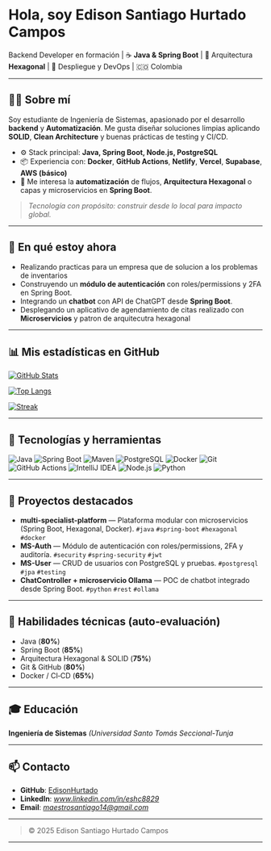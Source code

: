 # Hola, soy **Edison Santiago Hurtado Campos**

Backend Developer en formación | ☕ **Java & Spring Boot** | 🧱 Arquitectura **Hexagonal** | 🚀 Despliegue y DevOps | 🇨🇴 Colombia

---

## 🙋‍♂️ Sobre mí

Soy estudiante de Ingeniería de Sistemas, apasionado por el desarrollo **backend** y **Automatización**. Me gusta diseñar soluciones limpias aplicando **SOLID**, **Clean Architecture** y buenas prácticas de testing y CI/CD.

* ⚙️ Stack principal: **Java, Spring Boot, Node.js, PostgreSQL**
* 📦 Experiencia con: **Docker**, **GitHub Actions**, **Netlify**, **Vercel**, **Supabase**, **AWS (básico)**
* 🧪 Me interesa la **automatización** de flujos, **Arquitectura Hexagonal** o capas y microservicios en **Spring Boot**.

> *Tecnología con propósito: construir desde lo local para impacto global.*

---

## 🔭 En qué estoy ahora

* Realizando practicas para un empresa que de solucion a los problemas de inventarios 
* Construyendo un **módulo de autenticación** con roles/permissions y 2FA en Spring Boot.
* Integrando un **chatbot** con API de ChatGPT desde **Spring Boot**.
* Desplegando un aplicativo de agendamiento de citas realizado con **Microservicios** y patron de arquitecutra hexagonal

---

## 📊 Mis estadísticas en GitHub

[![GitHub Stats](https://github-readme-stats.vercel.app/api?username=EdisonHurtado\&show_icons=true\&include_all_commits=true)](https://github.com/anuraghazra/github-readme-stats)

[![Top Langs](https://github-readme-stats.vercel.app/api/top-langs/?username=EdisonHurtado\&layout=compact)](https://github.com/anuraghazra/github-readme-stats)

[![Streak](https://streak-stats.demolab.com?user=EdisonHurtado)](https://git.io/streak-stats)

---

## 🧰 Tecnologías y herramientas

![Java](https://img.shields.io/badge/Java-ED8B00?logo=java\&logoColor=white)
![Spring Boot](https://img.shields.io/badge/Spring%20Boot-6DB33F?logo=spring-boot\&logoColor=white)
![Maven](https://img.shields.io/badge/Maven-C71A36?logo=apache-maven\&logoColor=white)
![PostgreSQL](https://img.shields.io/badge/PostgreSQL-4169E1?logo=postgresql\&logoColor=white)
![Docker](https://img.shields.io/badge/Docker-2496ED?logo=docker\&logoColor=white)
![Git](https://img.shields.io/badge/Git-F05032?logo=git\&logoColor=white)
![GitHub Actions](https://img.shields.io/badge/GitHub%20Actions-2088FF?logo=github-actions\&logoColor=white)
![IntelliJ IDEA](https://img.shields.io/badge/IntelliJ%20IDEA-000000?logo=intellij-idea\&logoColor=white)
![Node.js](https://img.shields.io/badge/Node.js-339933?logo=node.js\&logoColor=white)
![Python](https://img.shields.io/badge/Python-3776AB?logo=python\&logoColor=white)

---

## 🧪 Proyectos destacados

* **multi-specialist-platform** — Plataforma modular con microservicios (Spring Boot, Hexagonal, Docker).
  `#java` `#spring-boot` `#hexagonal` `#docker`
* **MS-Auth** — Módulo de autenticación con roles/permissions, 2FA y auditoría.
  `#security` `#spring-security` `#jwt`
* **MS-User** — CRUD de usuarios con PostgreSQL y pruebas.
  `#postgresql` `#jpa` `#testing`
* **ChatController + microservicio Ollama** — POC de chatbot integrado desde Spring Boot.
  `#python` `#rest` `#ollama`

---

## 🎯 Habilidades técnicas (auto‑evaluación)

* Java (**80%**)
* Spring Boot (**85%**)
* Arquitectura Hexagonal & SOLID (**75%**)
* Git & GitHub (**80%**)
* Docker / CI‑CD (**65%**)

---

## 🎓 Educación

**Ingeniería de Sistemas**
*(Universidad Santo Tomás Seccional-Tunja*

---

## 📫 Contacto

* **GitHub**: [EdisonHurtado](https://github.com/EdisonHurtado)
* **LinkedIn**: *www.linkedin.com/in/eshc8829*
* **Email**: *maestrosantiago14@gmail.com*

---

> © 2025 Edison Santiago Hurtado Campos


---
